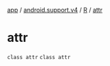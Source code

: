 [app](../../../index.md) / [android.support.v4](../../index.md) / [R](../index.md) / [attr](./index.md)

# attr

`class attr`
`class attr`